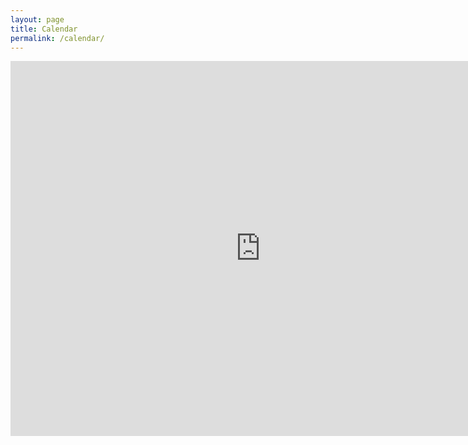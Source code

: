 ```yaml
---
layout: page
title: Calendar
permalink: /calendar/
---
```


<iframe src="https://calendar.google.com/calendar/embed?src=c_d01e6e75e480ad6f6275f6c61a8ac9ff2de07ebcb41e09f209b6cec05f7a437f%40group.calendar.google.com&ctz=America%2FChicago" style="border: 0" width="800" height="600" frameborder="0" scrolling="no"></iframe>
